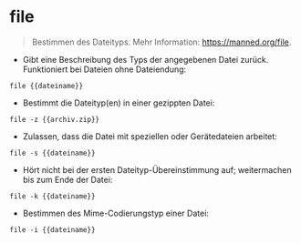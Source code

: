 # file

> Bestimmen des Dateityps.
> Mehr Information: <https://manned.org/file>.

- Gibt eine Beschreibung des Typs der angegebenen Datei zurück. Funktioniert bei Dateien ohne Dateiendung:

`file {{dateiname}}`

- Bestimmt die Dateityp(en) in einer gezippten Datei:

`file -z {{archiv.zip}}`

- Zulassen, dass die Datei mit speziellen oder Gerätedateien arbeitet:

`file -s {{dateiname}}`

- Hört nicht bei der ersten Dateityp-Übereinstimmung auf; weitermachen bis zum Ende der Datei:

`file -k {{dateiname}}`

- Bestimmen des Mime-Codierungstyp einer Datei:

`file -i {{dateiname}}`
